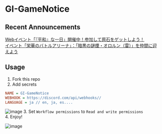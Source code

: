 # GI-GameNotice

## Recent Announcements
[Webイベント「『平和』な一日」開催中！参加して原石をゲットしよう！](log/21064.md)  
[イベント「栄華のバトルアリーナ」：「暗黒の謎煙・オロルン（雷）」を仲間に迎えよう](log/21046.md)
<end>

## Usage
1. Fork this repo
2. Add secrets
```ini
NAME = GI-GameNotice
WEBHOOK = https://discord.com/api/webhooks//
LANGUAGE = ja // en, ja, es....
```
![image](https://github.com/c2t-r/GI-GameNotice/assets/80561604/63d8a4f2-9ec2-49d7-a637-44d728b2f945)
3. Set `Workflow permissions` to `Read and write permissions`  
4. Enjoy!

![image](https://github.com/c2t-r/GI-GameNotice/assets/80561604/24ec6182-cd99-4969-ab59-1d65c886077a)
